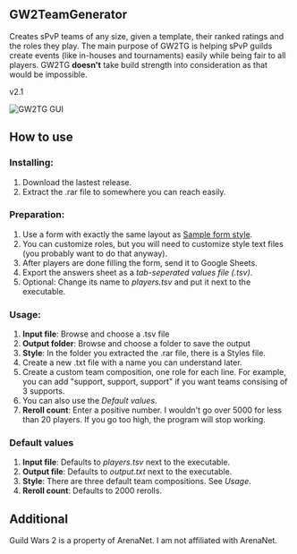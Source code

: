 ## GW2TeamGenerator
 Creates sPvP teams of any size, given a template, their ranked ratings and the roles they play. The main purpose of GW2TG is helping sPvP guilds create events (like in-houses and tournaments) easily while being fair to all players. GW2TG **doesn't** take build strength into consideration as that would be impossible.

v2.1

![GW2TG GUI](https://i.imgur.com/oO9dG25.png)

## How to use
### Installing:
1. Download the lastest release.
2. Extract the .rar file to somewhere you can reach easily.

### Preparation:
1. Use a form with exactly the same layout as [Sample form style](https://docs.google.com/forms/d/e/1FAIpQLScUDl_ECvYax1dhXi13cHridjF3wl4U2-fbC9Iq4fAWXI0wUw/viewform).
2. You can customize roles, but you will need to customize style text files (you probably want to do that anyway).
3. After players are done filling the form, send it to Google Sheets.
4. Export the answers sheet as a *tab-seperated values file (.tsv)*. 
5. Optional: Change its name to *players.tsv* and put it next to the executable.

### Usage:
1. **Input file**: Browse and choose a .tsv file
2. **Output folder**: Browse and choose a folder to save the output
3. **Style**: In the folder you extracted the .rar file, there is a Styles file. 
4. Create a new .txt file with a name you can understand later.
5. Create a custom team composition, one role for each line. For example, you can add "support, support, support" if you want teams consising of 3 supports.
6. You can also use the *Default values*.
7. **Reroll count**: Enter a positive number. I wouldn't go over 5000 for less than 20 players. If you go too high, the program will stop working.

### Default values
1. **Input file**: Defaults to *players.tsv* next to the executable.
2. **Output file**: Defaults to *output.txt* next to the executable.
3. **Style**: There are three default team compositions. See *Usage*.
4. **Reroll count**: Defaults to 2000 rerolls.

## Additional
 Guild Wars 2 is a property of ArenaNet. I am not affiliated with ArenaNet.
